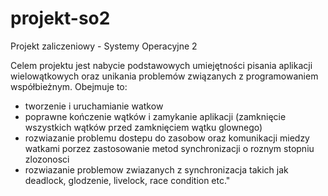 # projekt-so2
Projekt zaliczeniowy - Systemy Operacyjne 2

Celem projektu jest nabycie podstawowych umiejętności pisania aplikacji wielowątkowych oraz unikania problemów związanych z programowaniem współbieżnym. Obejmuje to:
  * tworzenie i uruchamianie watkow  
* poprawne kończenie wątków i zamykanie aplikacji (zamknięcie wszystkich wątków przed zamknięciem wątku glownego)  
* rozwiazanie problemu dostepu do zasobow oraz komunikacji miedzy watkami porzez zastosowanie metod synchronizacji o roznym stopniu zlozonosci  
* rozwiazanie problemow zwiazanych z synchronizacja takich jak deadlock, glodzenie, livelock, race condition etc."  
